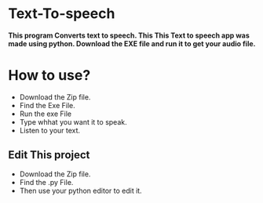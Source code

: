 # Text-To-speech

**This program Converts text to speech.
This This Text to speech app was made using python.
Download the EXE file and run it to get your audio file.**

# How to use?
* Download the Zip file.
* Find the Exe File.
* Run the exe File
* Type whhat you want it to speak.
* Listen to your text.

## Edit This project
* Download the Zip file.
* Find the .py File.
* Then use your python editor to edit it.